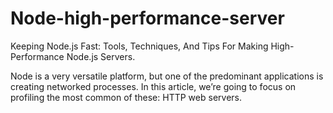 # Node-high-performance-server

Keeping Node.js Fast: Tools, Techniques, And Tips For Making High-Performance Node.js Servers.

Node is a very versatile platform, but one of the predominant applications is creating networked processes.
In this article, we’re going to focus on profiling the most common of these: HTTP web servers.
